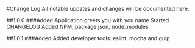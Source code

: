 #Change Log
All notable updates and changes will be documented here.

##1.0.0
###Added
Application greets you with you name
Started CHANGELOG
Added NPM, package.json, node_modules

##1.0.1
###Added
Added developer tools: eslint, mocha and gulp
